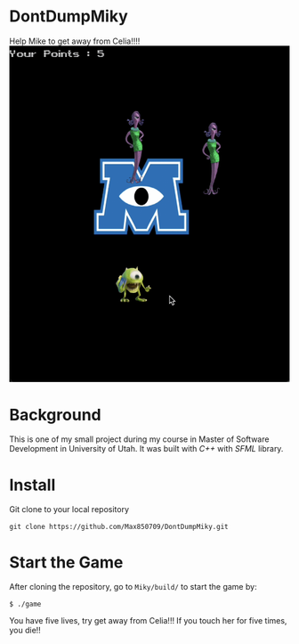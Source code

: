 # DontDumpMiky
Help Mike to get away from Celia!!!!
![This is an image](https://github.com/Max850709/DontDumpMiky/blob/main/pic1.gif?raw=true)

# Background
This is one of my small project during my course in Master of Software Development in University of Utah.
It was built with _C++_ with _SFML_ library.

# Install
Git clone to your local repository
```
git clone https://github.com/Max850709/DontDumpMiky.git
```

# Start the Game
After cloning the repository, go to `Miky/build/` to start the game by:
```
$ ./game
```

You have five lives, try get away from Celia!!! If you touch her for five times, you die!!
